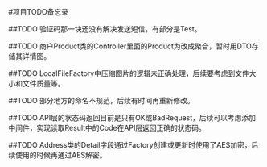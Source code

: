 #项目TODO备忘录

##TODO
    验证码那一块还没有解决发送短信，有部分是Test。

##TODO
    商户Product类的Controller里面的Product为改成聚合，暂时用DTO存储其详情图。

##TODO
    LocalFileFactory中压缩图片的逻辑未正确处理，后续要考虑到文件大小和文件质量等。

##TODO
    部分地方的命名不规范，后续有时间再重新修改。

##TODO
    API层的状态码返回目前是只有OK或BadRequest，后续可以考虑添加中间件，实现读取Result中的Code在API层返回正确的状态码。

##TODO
    Address类的Detail字段通过Factory创建或更新时使用了AES加密，后续使用的时候再通过AES解密。